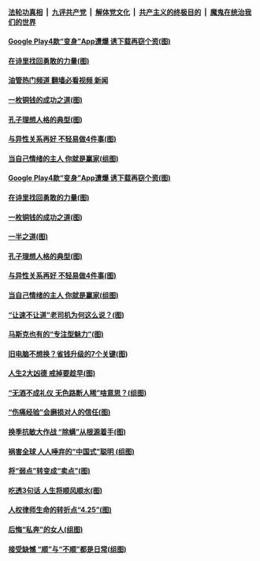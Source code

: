 ####  [法轮功真相](../../../../basic/blob/master/README.md?t=04292201) &nbsp;|&nbsp; [九评共产党](../../../../9ping.md/blob/master/README.md?t=04292201) &nbsp;|&nbsp; [解体党文化](../../../../jtdwh.md/blob/master/README.md?t=04292201)  &nbsp;|&nbsp; [共产主义的终极目的](../../../../gczydzjmd.md/blob/master/README.md?t=04292201) &nbsp;|&nbsp; [魔鬼在统治我们的世界](../../../../mgztzwmdsj.md/blob/master/README.md?t=04292201) 

#### [Google Play4款“变身”App遭爆 诱下载再窃个资(图)](../pages/p8/970238.md?t=04292201) 

#### [在诗里找回勇敢的力量(图)](../pages/p8/970233.md?t=04292201) 

#### [油管热门频道 翻墙必看视频 新闻](http://95.179.203.213:81/youtube.html)

#### [一枚铜钱的成功之道(图)](../pages/p8/969372.md?t=04292201) 

#### [孔子理想人格的典型(图)](../pages/p8/970112.md?t=04292201) 

#### [与异性关系再好 不轻易做4件事(图)](../pages/p8/970110.md?t=04292201) 

#### [当自己情绪的主人 你就是赢家(组图)](../pages/p8/969824.md?t=04292201) 

#### [Google Play4款“变身”App遭爆 诱下载再窃个资(图)](../pages/p8/970238.md?t=04292201) 

#### [在诗里找回勇敢的力量(图)](../pages/p8/970233.md?t=04292201) 

#### [一枚铜钱的成功之道(图)](../pages/p8/969372.md?t=04292201) 

#### [一半之道(图)](../pages/p8/969357.md?t=04292201) 

#### [孔子理想人格的典型(图)](../pages/p8/970112.md?t=04292201) 

#### [与异性关系再好 不轻易做4件事(图)](../pages/p8/970110.md?t=04292201) 

#### [当自己情绪的主人 你就是赢家(组图)](../pages/p8/969824.md?t=04292201) 

#### [“让速不让道”老司机为何这么说？(图)](../pages/p8/970014.md?t=04292201) 

#### [马斯克也有的“专注型魅力”(图)](../pages/p8/970012.md?t=04292201) 

#### [旧电脑不想换？省钱升级的7个关键(图)](../pages/p8/970009.md?t=04292201) 

#### [人生2大凶德 戒掉要趁早(图)](../pages/p8/970004.md?t=04292201) 

#### [“无酒不成礼仪 无色路断人稀”啥意思？(组图)](../pages/p8/969930.md?t=04292201) 

#### [“伤痛经验”会磨损对人的信任(图)](../pages/p8/969922.md?t=04292201) 

#### [换季抗敏大作战 “除螨”从根源着手(图)](../pages/p8/969828.md?t=04292201) 

#### [祸害全球 人人唾弃的“中国式”聪明 (组图)](../pages/p8/969747.md?t=04292201) 

#### [将“弱点”转变成“卖点”(图)](../pages/p8/969350.md?t=04292201) 

#### [吃透3句话 人生将顺风顺水(图)](../pages/p8/968880.md?t=04292201) 

#### [人权律师生命的转折点“4.25”(图)](../pages/p8/969754.md?t=04292201) 

#### [后悔“私奔”的女人(组图)](../pages/p8/969633.md?t=04292201) 

#### [接受缺憾 “顺”与“不顺”都是日常(组图)](../pages/p8/969757.md?t=04292201) 

<img src='http://gfw-breaker.win/goodnews/indexes/p8.md' width='0px' height='0px'/>
